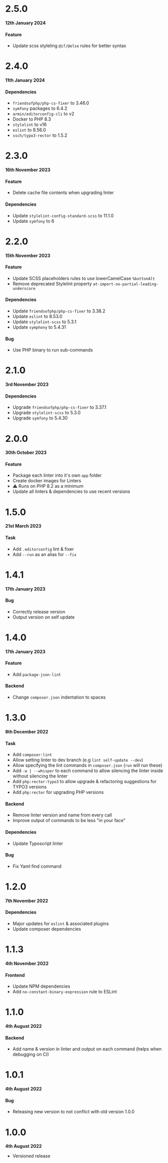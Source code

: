 # 2.5.0

**12th January 2024**

#### Feature

- Update scss styleling `@if/@else` rules for better syntax

# 2.4.0

**11th January 2024**

#### Dependencies

- `friendsofphp/php-cs-fixer` to 3.46.0
- `symfony` packages to 6.4.2
- `armin/editorconfig-cli` to v2
- Docker to PHP 8.3
- `stylelint` to v16
- `eslint` to 8.56.0
- `ssch/typo3-rector` to 1.5.2

# 2.3.0

**16th November 2023**

#### Feature

- Delete cache file contents when upgrading linter

#### Dependencies

- Update `stylelint-config-standard-scss` to 11.1.0
- Update `symfony` to 6

# 2.2.0

**15th November 2023**

#### Feature

- Update SCSS placeholders rules to use lowerCamelCase `%buttonAlt`
- Remove deprecated Stylelint property `at-import-no-partial-leading-underscore`

#### Dependencies

- Update `friendsofphp/php-cs-fixer` to 3.38.2
- Update `eslint` to 8.53.0
- Update `stylelint-scss` to 5.3.1
- Update `symphony` to 5.4.31

#### Bug

- Use PHP binary to run sub-commands

# 2.1.0

**3rd November 2023**

#### Dependencies

- Upgrade `friendsofphp/php-cs-fixer` to 3.37.1
- Upgrade `stylelint-scss` to 5.3.0
- Upgrade `symfony` to 5.4.30

# 2.0.0

**30th October 2023**

#### Feature

- Package each linter into it's own `app` folder
- Create docker images for Linters
- ⚠️ Runs on PHP 8.2 as a minimum
- Update all linters & dependencies to use recent versions

# 1.5.0

**21st March 2023**

#### Task

- Add `.editorconfig` lint & fixer
- Add `--run` as an alias for `--fix`


# 1.4.1

**17th January 2023**

#### Bug

- Correctly release version
- Output version on self update

# 1.4.0

**17th January 2023**

#### Feature

- Add `package-json-lint`

#### Backend

- Change `composer.json` indentation to spaces

# 1.3.0

**8th December 2022**

#### Task

- Add `composer:lint`
- Allow setting linter to dev branch (e.g `lint self-update --dev`)
- Allow specifying the lint commands in `composer.json` (`run` will run these)
- Add `-w | --whisper` to each command to allow silencing the linter inside without silencing the linter
- Add `php:rector:typo3` to allow upgrade & refactoring suggestions for TYPO3 versions
- Add `php:rector` for upgrading PHP versions

#### Backend

- Remove linter version and name from every call
- Improve output of commands to be less "in your face"

#### Dependencies

- Update Typoscript linter

#### Bug

- Fix Yaml find command


# 1.2.0

**7th November 2022**

#### Dependencies

- Major updates for `eslint` & associated plugins
- Update composer dependencies

# 1.1.3

**4th November 2022**

#### Frontend

- Update NPM dependencies
- Add `no-constant-binary-expression` rule to ESLint

# 1.1.0

**4th August 2022**

#### Backend

- Add name & version in linter and output on each command (helps when debugging on CI)

# 1.0.1

**4th August 2022**

#### Bug

- Releasing new version to not conflict with old version 1.0.0

# 1.0.0

**4th August 2022**

- Versioned release
